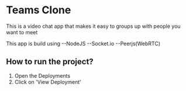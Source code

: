 # Teams Clone

This is a video chat app that makes it easy to groups up with people you want to meet


This app is build using 
--NodeJS
--Socket.io
--Peerjs(WebRTC)

## How to run the project?

1. Open the Deployments
2. Click on 'View Deployment'

